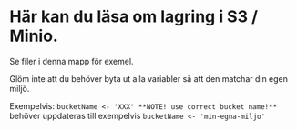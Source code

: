 # Här kan du läsa om lagring i S3 / Minio.

Se filer i denna mapp för exemel. 

Glöm inte att du behöver byta ut alla variabler så att den matchar din egen miljö. 

Exempelvis:
`bucketName <- 'XXX' **NOTE! use correct bucket name!**`
behöver uppdateras till exempelvis
`bucketName <- 'min-egna-miljo'`
